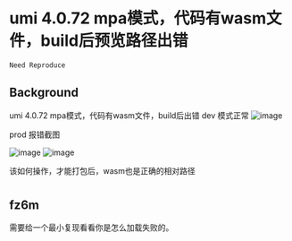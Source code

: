 # umi 4.0.72 mpa模式，代码有wasm文件，build后预览路径出错

`Need Reproduce`

## Background

umi 4.0.72 mpa模式，代码有wasm文件，build后出错
dev 模式正常
![image](https://github.com/umijs/umi/assets/5111701/6de2b500-9fbd-4240-9366-2649de05271b)

prod 报错截图

![image](https://github.com/umijs/umi/assets/5111701/9a1446a2-f4e7-481a-be04-a3ff10eefad1)
![image](https://github.com/umijs/umi/assets/5111701/97b8f14d-3936-4660-89c2-ba16785449c8)

该如何操作，才能打包后，wasm也是正确的相对路径

#

## fz6m

需要给一个最小复现看看你是怎么加载失败的。
